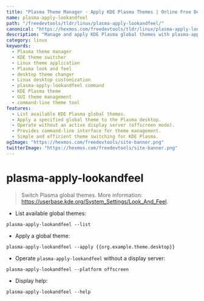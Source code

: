 ```yaml
---
title: "Plasma Theme Manager - Apply KDE Plasma Themes | Online Free DevTools by Hexmos"
name: plasma-apply-lookandfeel
path: "/freedevtools/tldr/linux/plasma-apply-lookandfeel/"
canonical: "https://hexmos.com/freedevtools/tldr/linux/plasma-apply-lookandfeel/"
description: "Manage and apply KDE Plasma global themes with plasma-apply-lookandfeel.  List available themes, apply specific themes, and operate without a display server. Free online tool, no registration required."
category: linux
keywords:
  - Plasma theme manager
  - KDE theme switcher
  - Linux theme application
  - Plasma look and feel
  - desktop theme changer
  - Linux desktop customization
  - plasma-apply-lookandfeel command
  - KDE Plasma theme
  - GUI theme management
  - command-line theme tool
features:
  - List available KDE Plasma global themes.
  - Apply a specified global theme to the Plasma desktop.
  - Operate without an active display server (offscreen mode).
  - Provides command-line interface for theme management.
  - Simple and efficient theme switching for KDE Plasma.
ogImage: "https://hexmos.com/freedevtools/site-banner.png"
twitterImage: "https://hexmos.com/freedevtools/site-banner.png"
---
```


# plasma-apply-lookandfeel

> Switch Plasma global themes.
> More information: <https://userbase.kde.org/System_Settings/Look_And_Feel>.

- List available global themes:

`plasma-apply-lookandfeel --list`

- Apply a global theme:

`plasma-apply-lookandfeel --apply {{org.example.theme.desktop}}`

- Operate `plasma-apply-lookandfeel` without a display server:

`plasma-apply-lookandfeel --platform offscreen`

- Display help:

`plasma-apply-lookandfeel --help`

